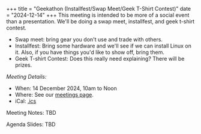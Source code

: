 +++
title = "Geekathon (Installfest/Swap Meet/Geek T-Shirt Contest)"
date = "2024-12-14"
+++
This meeting is intended to be more of a social event than a presentation.
We'll be doing a swap meet, installfest, and geek t-shirt contest.
* Swap meet: bring gear you don't use and trade with others.
* Installfest: Bring some hardware and we'll see if we can install Linux on it. Also, if you have things you'd like to show off, bring them.
* Geek T-shirt Contest: Does this really need explaining? There will be prizes.

_Meeting Details:_
* When: 14 December 2024, 10am to Noon
* Where: See our [meetings page](/meetings).
* iCal: [.ics](/ics/novalug-dec-24.ics)

Meeting Notes: TBD

Agenda Slides: TBD
